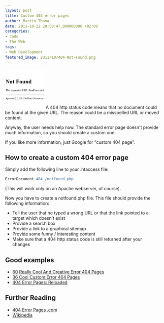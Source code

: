 ```yaml
---
layout: post
title: Custom 404 error pages
author: Martin Thoma
date: 2011-10-22 20:50:47.000000000 +02:00
categories:
- Code
- The Web
tags:
- Web Development
featured_image: 2011/10/404-Not-Found.png
---
```

<a href="../images/2011/10/404-Not-Found.png"><img src="../images/2011/10/404-Not-Found.png" alt="404 Not Found" title="404 Not Found" width="128" height="128" class="alignleft size-full wp-image-7061" /></a> A 404 http status code means that no document could be found at the given URL. The reason could be a misspelled URL or moved content.

Anyway, the user needs help now. The standard error page doesn't provide much information, so you should create a custom one.

If you like more information, just Google for "custom 404 page".

<h2>How to create a custom 404 error page</h2>
Simply add the following line to your .htaccess file:

```apache
ErrorDocument 404 /notfound.php
```

(This will work only on an Apache webserver, of course).

Now you have to create a notfound.php file. This file should provide the following information:
<ul>
  <li>Tell the user that he typed a wrong URL or that the link pointed to a target which doesn't exist</li>
  <li>Provide a search box</li>
  <li>Provide a link to a graphical sitemap</li>
  <li>Provide some funny / interesting content</li>
  <li>Make sure that a 404 http status code is still returned after your changes</li>
</ul>

<h2>Good examples</h2>
<ul>
  <li><a href="http://www.hongkiat.com/blog/60-really-cool-and-creative-error-404-pages/">60 Really Cool And Creative Error 404 Pages</a></li>
  <li><a href="http://dzineblog.com/2008/11/custom-error-404-pages.html">36 Cool Custom Error 404 Pages</a></li>
  <li><a href="http://www.smashingmagazine.com/2007/08/17/404-error-pages-reloaded/">404 Error Pages: Reloaded</a></li>
</ul>

<h2>Further Reading</h2>
<ul>
  <li><a href="http://www.404errorpages.com/">404 Error Pages .com</a></li>
  <li><a href="http://en.wikipedia.org/wiki/HTTP_404">Wikipedia</a></li>
</ul>
